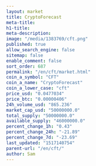 ```yaml
---
layout: market
title: CryptoForecast
meta-title: 
h1-title: 
meta-description: 
image: "/media/1383769/cft.png"
published: true
allow_search_engine: false
sitemap: false
enable_comment: false
sort_order: 687
permalink: "/en/cft/market.html"
coin_a_symbol: "CFT"
coin_a_name: "CryptoForecast"
coin_a_lower_case: "cft"
price_usd: "0.0477034"
price_btc: "0.00000406"
24h_volume_usd: "865.236"
market_cap_usd: "50000000.0"
total_supply: "50000000.0"
available_supply: "46000000.0"
percent_change_1h: "0.43"
percent_change_24h: "-21.89"
percent_change_7d: "-23.69"
last_updated: "1517140754"
parent-url: "/en/cft/"
author: Sam
---
```


